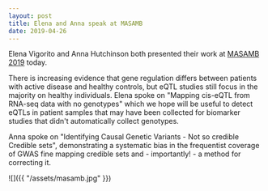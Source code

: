 ```yaml
---
layout: post
title: Elena and Anna speak at MASAMB
date: 2019-04-26
---
```


Elena Vigorito and Anna Hutchinson both presented their work at [MASAMB 2019](https://www.ebi.ac.uk/about/events/2019/workshop-mathematical-and-statistical-aspects-molecular-biology) today.

There is increasing evidence that gene regulation differs between patients with active disease and healthy controls, but eQTL studies still focus in the majority on healthy individuals.  Elena spoke on "Mapping cis-eQTL from RNA-seq data with no genotypes" which we hope will be useful to detect eQTLs in patient samples that may have been collected for biomarker studies that didn't automatically collect genotypes.   

Anna spoke on "Identifying Causal Genetic Variants - Not so credible Credible sets", demonstrating a systematic bias in the frequentist coverage of GWAS fine mapping credible sets and - importantly! - a method for correcting it.

![]({{ "/assets/masamb.jpg" }})
